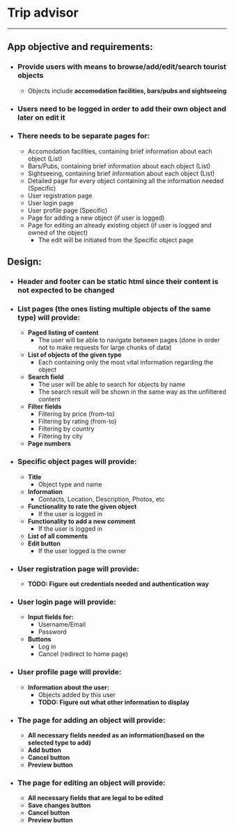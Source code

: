 # Trip advisor
____
## App objective and requirements:
- ### Provide users with means to __browse/add/edit/search__ tourist objects
	- Objects include __accomodation facilities, bars/pubs and sightseeing__
- ### Users need to be __logged__ in order to add their own object and later on edit it
- ### There needs to be separate pages for:
	- Accomodation facilities, containing brief information about each object (List)
	- Bars/Pubs, containing brief information about each object (List)
	- Sightseeing, containing brief information about each object (List)
	- Detailed page for every object containing all the information needed (Specific)
	- User registration page
	- User login page
	- User profile page (Specific)
	- Page for adding a new object (if user is logged)
	- Page for editing an already existing object (if user is logged and owned of the object)
		- The edit will be initiated from the Specific object page
## Design:
- ### Header and footer can be static html since their content is not expected to be changed
- ### List pages (the ones listing multiple objects of the same type) will provide:
	- __Paged listing of content__
		- The user will be able to navigate between pages (done in order not to make requests for large chunks of data)
	- __List of objects of the given type__
		- Each containing only the most vital information regarding the object
	- __Search field__
		- The user will be able to search for objects by name
		- The search result will be shown in the same way as the unfiltered content
	- __Filter fields__
		- Filtering by price (from-to)
		- Filtering by rating (from-to)
		- Filtering by country
		- Filtering by city
	- __Page numbers__
- ### Specific object pages will provide:
	- __Title__
		- Object type and name
	- __Information__
		- Contacts, Location, Description, Photos, etc
	- __Functionality to rate the given object__
		- If the user is logged in
	- __Functionality to add a new comment__
		- If the user is logged in
	- __List of all comments__
	- __Edit button__
		- If the user logged is the owner
- ### User registration page will provide:
	- __TODO: Figure out credentials needed and authentication way__
- ### User login page will provide:
	- __Input fields for:__
		- Username/Email
		- Password
	- __Buttons__
		- Log in
		- Cancel (redirect to home page)
- ### User profile page will provide:
	- __Information about the user:__
		- Objects added by this user
		- __TODO: Figure out what other information to display__
- ### The page for adding an object will provide:
	- __All necessary fields needed as an information(based on the selected type to add)__
	- __Add button__
	- __Cancel button__
	- __Preview button__
- ### The page for editing an object will provide:
	- __All necessary fields that are legal to be edited__
	- __Save changes button__
	- __Cancel button__
	- __Preview button__
	